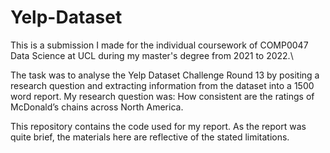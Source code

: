 # Yelp-Dataset

This is a submission I made for the individual coursework of COMP0047 Data Science at UCL during my master's degree from 2021 to 2022.\

The task was to analyse the Yelp Dataset Challenge Round 13 by positing a research question and extracting information from the dataset into a 1500 word report. My research question was: How consistent are the ratings of McDonald’s chains across North America.

This repository contains the code used for my report. As the report was quite brief, the materials here are reflective of the stated limitations.
